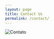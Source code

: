 ```yaml
---
layout: page
title: Contact Us
permalink: /contact/
---
```

![Contato](http://www.abctec.com.br/wp-content/uploads/2011/04/contato.jpg)

